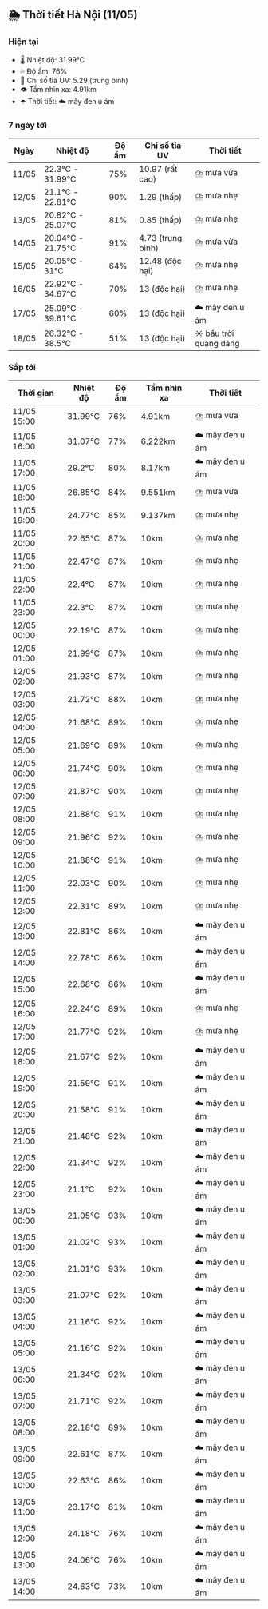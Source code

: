 ## 🌦️ Thời tiết Hà Nội (11/05)

### Hiện tại

- 🌡️ Nhiệt độ: 31.99℃
- 💦 Độ ẩm: 76%
- 🌟 Chỉ số tia UV: 5.29 (trung bình)
- 👁️ Tầm nhìn xa: 4.91km
- ☂️ Thời tiết: ☁️ mây đen u ám

### 7 ngày tới

| Ngày | Nhiệt độ | Độ ẩm | Chỉ số tia UV | Thời tiết |
| --- | --- | --- | --- | --- |
| 11/05 | 22.3℃ - 31.99℃ | 75% | 10.97 (rất cao) | ⛈️ mưa vừa |
| 12/05 | 21.1℃ - 22.81℃ | 90% | 1.29 (thấp) | ⛈️ mưa nhẹ |
| 13/05 | 20.82℃ - 25.07℃ | 81% | 0.85 (thấp) | ⛈️ mưa nhẹ |
| 14/05 | 20.04℃ - 21.75℃ | 91% | 4.73 (trung bình) | ⛈️ mưa vừa |
| 15/05 | 20.05℃ - 31℃ | 64% | 12.48 (độc hại) | ⛈️ mưa nhẹ |
| 16/05 | 22.92℃ - 34.67℃ | 70% | 13 (độc hại) | ⛈️ mưa nhẹ |
| 17/05 | 25.09℃ - 39.61℃ | 60% | 13 (độc hại) | ☁️ mây đen u ám |
| 18/05 | 26.32℃ - 38.5℃ | 51% | 13 (độc hại) | ☀️ bầu trời quang đãng |

### Sắp tới

| Thời gian | Nhiệt độ | Độ ẩm | Tầm nhìn xa | Thời tiết |
| --- | --- | --- | --- | --- |
| 11/05 15:00 | 31.99℃ | 76% | 4.91km | ⛈️ mưa vừa |
| 11/05 16:00 | 31.07℃ | 77% | 6.222km | ☁️ mây đen u ám |
| 11/05 17:00 | 29.2℃ | 80% | 8.17km | ☁️ mây đen u ám |
| 11/05 18:00 | 26.85℃ | 84% | 9.551km | ⛈️ mưa vừa |
| 11/05 19:00 | 24.77℃ | 85% | 9.137km | ⛈️ mưa nhẹ |
| 11/05 20:00 | 22.65℃ | 87% | 10km | ⛈️ mưa nhẹ |
| 11/05 21:00 | 22.47℃ | 87% | 10km | ⛈️ mưa nhẹ |
| 11/05 22:00 | 22.4℃ | 87% | 10km | ⛈️ mưa nhẹ |
| 11/05 23:00 | 22.3℃ | 87% | 10km | ⛈️ mưa nhẹ |
| 12/05 00:00 | 22.19℃ | 87% | 10km | ⛈️ mưa nhẹ |
| 12/05 01:00 | 21.99℃ | 87% | 10km | ⛈️ mưa nhẹ |
| 12/05 02:00 | 21.93℃ | 87% | 10km | ⛈️ mưa nhẹ |
| 12/05 03:00 | 21.72℃ | 88% | 10km | ⛈️ mưa nhẹ |
| 12/05 04:00 | 21.68℃ | 89% | 10km | ⛈️ mưa nhẹ |
| 12/05 05:00 | 21.69℃ | 89% | 10km | ⛈️ mưa nhẹ |
| 12/05 06:00 | 21.74℃ | 90% | 10km | ⛈️ mưa nhẹ |
| 12/05 07:00 | 21.87℃ | 90% | 10km | ⛈️ mưa nhẹ |
| 12/05 08:00 | 21.88℃ | 91% | 10km | ⛈️ mưa nhẹ |
| 12/05 09:00 | 21.96℃ | 92% | 10km | ⛈️ mưa nhẹ |
| 12/05 10:00 | 21.88℃ | 91% | 10km | ⛈️ mưa nhẹ |
| 12/05 11:00 | 22.03℃ | 90% | 10km | ⛈️ mưa nhẹ |
| 12/05 12:00 | 22.31℃ | 89% | 10km | ⛈️ mưa nhẹ |
| 12/05 13:00 | 22.81℃ | 86% | 10km | ☁️ mây đen u ám |
| 12/05 14:00 | 22.78℃ | 86% | 10km | ☁️ mây đen u ám |
| 12/05 15:00 | 22.68℃ | 86% | 10km | ☁️ mây đen u ám |
| 12/05 16:00 | 22.24℃ | 89% | 10km | ⛈️ mưa nhẹ |
| 12/05 17:00 | 21.77℃ | 92% | 10km | ⛈️ mưa nhẹ |
| 12/05 18:00 | 21.67℃ | 92% | 10km | ☁️ mây đen u ám |
| 12/05 19:00 | 21.59℃ | 91% | 10km | ☁️ mây đen u ám |
| 12/05 20:00 | 21.58℃ | 91% | 10km | ☁️ mây đen u ám |
| 12/05 21:00 | 21.48℃ | 92% | 10km | ☁️ mây đen u ám |
| 12/05 22:00 | 21.34℃ | 92% | 10km | ☁️ mây đen u ám |
| 12/05 23:00 | 21.1℃ | 92% | 10km | ☁️ mây đen u ám |
| 13/05 00:00 | 21.05℃ | 93% | 10km | ☁️ mây đen u ám |
| 13/05 01:00 | 21.02℃ | 93% | 10km | ☁️ mây đen u ám |
| 13/05 02:00 | 21.01℃ | 93% | 10km | ☁️ mây đen u ám |
| 13/05 03:00 | 21.07℃ | 92% | 10km | ☁️ mây đen u ám |
| 13/05 04:00 | 21.16℃ | 92% | 10km | ☁️ mây đen u ám |
| 13/05 05:00 | 21.16℃ | 92% | 10km | ☁️ mây đen u ám |
| 13/05 06:00 | 21.34℃ | 92% | 10km | ☁️ mây đen u ám |
| 13/05 07:00 | 21.71℃ | 92% | 10km | ☁️ mây đen u ám |
| 13/05 08:00 | 22.18℃ | 89% | 10km | ☁️ mây đen u ám |
| 13/05 09:00 | 22.61℃ | 87% | 10km | ☁️ mây đen u ám |
| 13/05 10:00 | 22.63℃ | 86% | 10km | ☁️ mây đen u ám |
| 13/05 11:00 | 23.17℃ | 81% | 10km | ☁️ mây đen u ám |
| 13/05 12:00 | 24.18℃ | 76% | 10km | ☁️ mây đen u ám |
| 13/05 13:00 | 24.06℃ | 76% | 10km | ☁️ mây đen u ám |
| 13/05 14:00 | 24.63℃ | 73% | 10km | ☁️ mây đen u ám |
